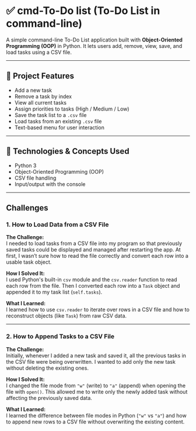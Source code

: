 # ✅ cmd-To-Do list (To-Do List in command-line)

A simple command-line To-Do List application built with **Object-Oriented Programming (OOP)** in Python. It lets users add, remove, view, save, and load tasks using a CSV file.

---

## 📁 Project Features

- Add a new task
- Remove a task by index
- View all current tasks
- Assign priorities to tasks (High / Medium / Low)
- Save the task list to a `.csv` file
- Load tasks from an existing `.csv` file
- Text-based menu for user interaction

---

## 🧱 Technologies & Concepts Used

- Python 3
- Object-Oriented Programming (OOP)
- CSV file handling
- Input/output with the console

---


## Challenges

### 1. How to Load Data from a CSV File

**The Challenge:**  
I needed to load tasks from a CSV file into my program so that previously saved tasks could be displayed and managed after restarting the app. At first, I wasn’t sure how to read the file correctly and convert each row into a usable task object.

**How I Solved It:**  
I used Python's built-in `csv` module and the `csv.reader` function to read each row from the file. Then I converted each row into a `Task` object and appended it to my task list (`self.tasks`).

**What I Learned:**  
I learned how to use `csv.reader` to iterate over rows in a CSV file and how to reconstruct objects (like `Task`) from raw CSV data.

---

### 2. How to Append Tasks to a CSV File

**The Challenge:**  
Initially, whenever I added a new task and saved it, all the previous tasks in the CSV file were being overwritten. I wanted to add only the new task without deleting the existing ones.

**How I Solved It:**  
I changed the file mode from `"w"` (write) to `"a"` (append) when opening the file with `open()`. This allowed me to write only the newly added task without affecting the previously saved data.

**What I Learned:**  
I learned the difference between file modes in Python (`"w"` vs `"a"`) and how to append new rows to a CSV file without overwriting the existing content.
#